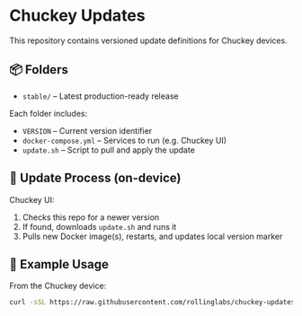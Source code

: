 # Chuckey Updates

This repository contains versioned update definitions for Chuckey devices.

## 📦 Folders

- `stable/` – Latest production-ready release

Each folder includes:
- `VERSION` – Current version identifier
- `docker-compose.yml` – Services to run (e.g. Chuckey UI)
- `update.sh` – Script to pull and apply the update

## 🚀 Update Process (on-device)

Chuckey UI:
1. Checks this repo for a newer version
2. If found, downloads `update.sh` and runs it
3. Pulls new Docker image(s), restarts, and updates local version marker

## 🔐 Example Usage

From the Chuckey device:

```bash
curl -sSL https://raw.githubusercontent.com/rollinglabs/chuckey-updates/main/stable/update.sh | bash
